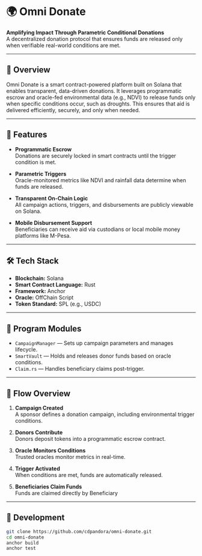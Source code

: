 # 🌍 Omni Donate

**Amplifying Impact Through Parametric Conditional Donations**  
A decentralized donation protocol that ensures funds are released only when verifiable real-world conditions are met.

---

## 🔗 Overview

Omni Donate is a smart contract-powered platform built on Solana that enables transparent, data-driven donations. It leverages programmatic escrow and oracle-fed environmental data (e.g., NDVI) to release funds only when specific conditions occur, such as droughts. This ensures that aid is delivered efficiently, securely, and only when needed.

---

## 🚀 Features

- **Programmatic Escrow**  
  Donations are securely locked in smart contracts until the trigger condition is met.

- **Parametric Triggers**  
  Oracle-monitored metrics like NDVI and rainfall data determine when funds are released.

- **Transparent On-Chain Logic**  
  All campaign actions, triggers, and disbursements are publicly viewable on Solana.

- **Mobile Disbursement Support**  
  Beneficiaries can receive aid via custodians or local mobile money platforms like M-Pesa.

---

## 🛠️ Tech Stack

- **Blockchain:** Solana  
- **Smart Contract Language:** Rust  
- **Framework:** Anchor  
- **Oracle:** OffChain Script 
- **Token Standard:** SPL (e.g., USDC)

---

## 🧩 Program Modules

- `CampaignManager` — Sets up campaign parameters and manages lifecycle.  
- `SmartVault` — Holds and releases donor funds based on oracle conditions.   
- `Claim.rs` — Handles beneficiary claims post-trigger.

---

## 🔄 Flow Overview

1. **Campaign Created**  
   A sponsor defines a donation campaign, including environmental trigger conditions.

2. **Donors Contribute**  
   Donors deposit tokens into a programmatic escrow contract.

3. **Oracle Monitors Conditions**  
   Trusted oracles monitor metrics in real-time.

4. **Trigger Activated**  
   When conditions are met, funds are automatically released.

5. **Beneficiaries Claim Funds**  
   Funds are claimed directly by Beneficiary

---

## 🧪 Development

```bash
git clone https://github.com/cdpandora/omni-donate.git
cd omni-donate
anchor build
anchor test
